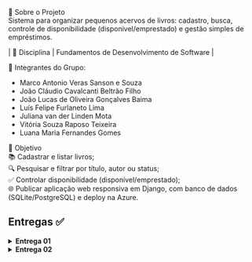 📌 Sobre o Projeto  
Sistema para organizar pequenos acervos de livros: cadastro, busca, controle de disponibilidade (disponível/emprestado) e gestão simples de empréstimos.  

| 🔖 Disciplina | Fundamentos de Desenvolvimento de Software |  

👥 Integrantes do Grupo: 

- Marco Antonio Veras Sanson e Souza
- João Cláudio Cavalcanti Beltrão Filho
- João Lucas de Oliveira Gonçalves Baima
- Luís Felipe Furlaneto Lima
- Juliana van der Linden Mota
- Vitória Souza Raposo Teixeira
- Luana Maria Fernandes Gomes
 

🎯 Objetivo  
📚 Cadastrar e listar livros;  
🔍 Pesquisar e filtrar por título, autor ou status;  
✅ Controlar disponibilidade (disponível/emprestado);  
🌐 Publicar aplicação web responsiva em Django, com banco de dados (SQLite/PostgreSQL) e deploy na Azure.


## Entregas ✅

<details>
  <summary><strong>Entrega 01</strong></summary>

  <br>

  <!-- Links principais da entrega -->
  • **Histórias (Docs):**  [Docs](https://docs.google.com/document/d/1b9qbNjpCiyQE_ync4hT_Wn1JKFUz-lr83mvTd-sLNLU/edit?usp=sharing)  
  • **Jira (quadro/backlog):**  [Jira](https://projeto-fds-gp3.atlassian.net/jira/software/projects/SCRUM/boards/1/backlog)  
  • **Screencast (vídeo):** [Link para o youtube](https://www.youtube.com/watch?v=FVJNxlJSBmc)  
  • **Figma:** [Figma](https://www.figma.com/design/VzZrdK6JLIkQFwWEWpDcdv/Biblox?node-id=0-1&t=VK82sCdZSHeBcCon-1 )
  

  <!-- Evidências (duas imagens do Jira) -->
  <p align="center">
    <img src="Backlog-Jira.png" alt="Backlog no Jira" width="100%">
  </p>

  <p align="center">
    <img src="Quadro-Jira.png" alt="Quadro (board) no Jira" width="100%">
  </p>

</details> 


<details>
  <summary><strong>Entrega 02</strong></summary>

  <br>

  <!-- Links principais da entrega -->
  • **Relatório de Programação em Par** [Docs](https://docs.google.com/document/d/1tlu_FI4Zkk6vHaO8giXaVmJPR4yNHydLY2hY6F6MqOA/edit?usp=sharin)  
  • **Explicação Das Telas** [Docs](https://docs.google.com/document/d/1FOyI3gV4km5Y-9Z8GcSQLG3Zdyhz8WtGFm7v_BLhC0Q/edit?usp=sharing)  
  • **Quadro/Backlog** [Jira](https://cesar-team-hhxwcu7v.atlassian.net/jira/software/projects/PF/boards/34)
  

  <br>

  ### 📌 Backlog (Jira)
  > Sprint configurada e histórias posicionadas conforme requisitos da entrega.
  
  ![Backlog do Jira](jira-backlog.png)

  <br>

  ### 📌 Quadro (Jira)
  > Fluxo com colunas **Prototipação → Implementação → Implementada**. As três histórias da entrega aparecem como **Implementada**.
  
  ![Quadro do Jira](jira-quadro.png)

</details>

  
  



